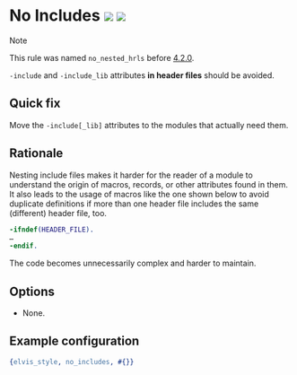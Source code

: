 # No Includes [![](https://img.shields.io/badge/since-4.1.0-blue)](https://github.com/inaka/elvis_core/releases/tag/4.1.0) ![](https://img.shields.io/badge/HRL--only-yes-magenta)

> [!NOTE]
> This rule was named `no_nested_hrls` before [4.2.0](https://github.com/inaka/elvis_core/releases/tag/4.2.0).

`-include` and `-include_lib` attributes **in header files** should be avoided.

## Quick fix

Move the `-include[_lib]` attributes to the modules that actually need them.

## Rationale

Nesting include files makes it harder for the reader of a module to understand the origin of macros,
records, or other attributes found in them. It also leads to the usage of macros like the one shown
below to avoid duplicate definitions if more than one header file includes the same (different) header
file, too.

```erlang
-ifndef(HEADER_FILE).
…
-endif.
```

The code becomes unnecessarily complex and harder to maintain.

## Options

- None.

## Example configuration

```erlang
{elvis_style, no_includes, #{}}
```
